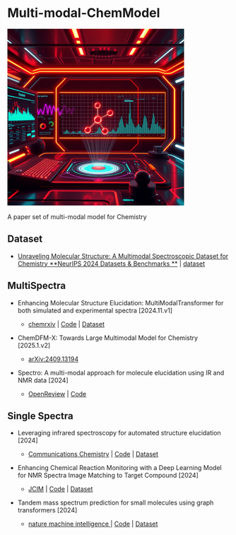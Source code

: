# Multi-modal-ChemModel
<img src="images/logo.png" alt="示例图片" width="400"/>

A paper set of multi-modal model for Chemistry
## Dataset
- [Unraveling Molecular Structure: A Multimodal Spectroscopic Dataset for Chemistry **NeurIPS 2024 Datasets & Benchmarks **](https://arxiv.org/abs/2407.17492) | [dataset](https://rxn4chemistry.github.io/multimodal-spectroscopic-dataset/)

## MultiSpectra
- Enhancing Molecular Structure Elucidation: MultiModalTransformer for both simulated and experimental spectra [2024.11.v1]
    - [chemrxiv](https://chemrxiv.org/engage/chemrxiv/article-details/67339b2df9980725cff94c52) | [Code](https://github.com/enterprises/AstraZeneca-EMS/sso?return_to=https%3A%2F%2Fgithub.com%2Fknlr326_azu%2FMultiModalTransformer) | [Dataset](https://github.com/enterprises/AstraZeneca-EMS/sso?return_to=https%3A%2F%2Fgithub.com%2Fknlr326_azu%2FMultiModalTransformer)

- ChemDFM-X: Towards Large Multimodal Model for Chemistry [2025.1.v2]
    - [arXiv:2409.13194](https://arxiv.org/abs/2409.13194) 

- Spectro: A multi-modal approach for molecule elucidation using IR and NMR data [2024]
    - [OpenReview](https://openreview.net/forum?id=K5U7D7YpN0) | [Code](https://github.com/ChemAI-Lab/spectro) 

## Single Spectra
- Leveraging infrared spectroscopy for automated structure elucidation [2024]
    - [Communications Chemistry](https://www.nature.com/articles/s42004-024-01341-w#data-availability) | [Code](https://github.com/rxn4chemistry/rxn-ir-to-structure) | [Dataset](https://doi.org/10.5281/zenodo.7928396)

- Enhancing Chemical Reaction Monitoring with a Deep Learning Model for NMR Spectra Image Matching to Target Compound [2024]
    - [JCIM](https://pubs.acs.org/doi/10.1021/acs.jcim.4c00522) | [Code]( https://github.com/72J72J/MatCS) | [Dataset]( https://github.com/72J72J/MatCS)

- Tandem mass spectrum prediction for small molecules using graph transformers [2024]
    - [nature machine intelligence ](https://www.nature.com/articles/s42256-024-00816-8#data-availability) | [Code](https://github.com/Roestlab/massformer/) | [Dataset](https://doi.org/10.5281/zenodo.8399738 )
